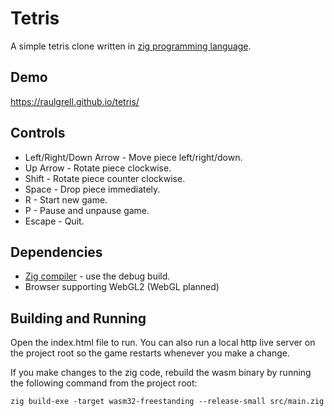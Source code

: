 # Tetris 

A simple tetris clone written in [zig programming language](https://github.com/andrewrk/zig).

## Demo

https://raulgrell.github.io/tetris/

## Controls

 * Left/Right/Down Arrow - Move piece left/right/down.
 * Up Arrow - Rotate piece clockwise.
 * Shift - Rotate piece counter clockwise.
 * Space - Drop piece immediately.
 * R - Start new game.
 * P - Pause and unpause game.
 * Escape - Quit.

## Dependencies

 * [Zig compiler](https://github.com/andrewrk/zig) - use the debug build.
 * Browser supporting WebGL2 (WebGL planned)

## Building and Running

Open the index.html file to run. You can also run a local http live server on the project root so the game restarts whenever you make a change.

If you make changes to the zig code, rebuild the wasm binary by running the following command from the project root:

```
zig build-exe -target wasm32-freestanding --release-small src/main.zig
```
